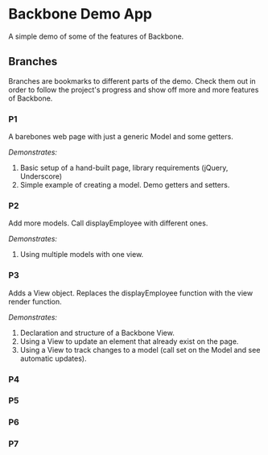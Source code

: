 # Backbone Demo App #

A simple demo of some of the features of Backbone.

## Branches ##

Branches are bookmarks to different parts of the demo. Check them out in order to follow the project's progress and show off more and more features of Backbone.

### P1 ###
A barebones web page with just a generic Model and some getters. 

*Demonstrates:*
   1. Basic setup of a hand-built page, library requirements (jQuery, Underscore) 
   2. Simple example of creating a model. Demo getters and setters.

### P2 ###
Add more models. Call displayEmployee with different ones. 

*Demonstrates:*
   1. Using multiple models with one view.

### P3 ###
Adds a View object. Replaces the displayEmployee function with the view render function. 

*Demonstrates:*
   1. Declaration and structure of a Backbone View.  
   2. Using a View to update an element that already exist on the page.
   3. Using a View to track changes to a model (call set on the Model and see automatic updates).

### P4


### P5


### P6

### P7  
